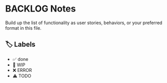 # BACKLOG Notes

Build up the list of functionality as user stories, behaviors, or your preferred format in this file.  

## 🏷️ Labels

- ✅ done
- 🚧 WIP
- ❌ ERROR
- ⚠ TODO
